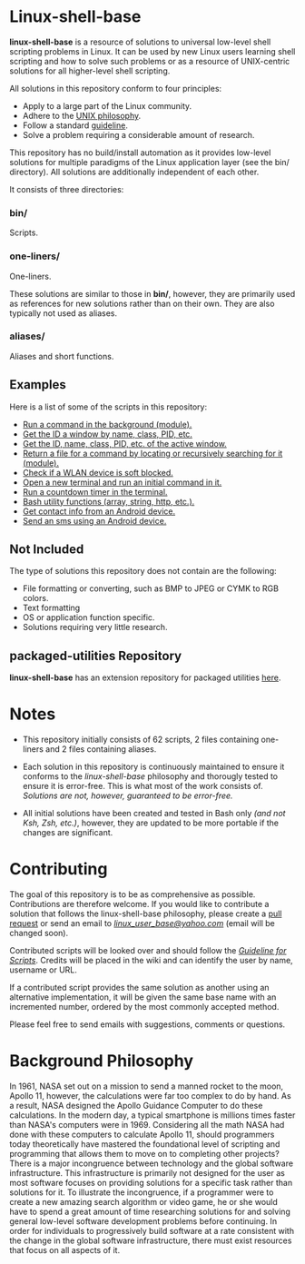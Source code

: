 
# Linux-shell-base

**linux-shell-base** is a resource of solutions to universal low-level shell scripting problems in Linux. It can be used by new Linux users learning shell scripting and how to solve such problems or as a resource of UNIX-centric solutions for all higher-level shell scripting.

All solutions in this repository conform to four principles:

* Apply to a large part of the Linux community.
* Adhere to the [UNIX philosophy][reference-Eric-Raymond-17_Unix_Rules].
* Follow a standard [guideline][wiki-Guideline-for-Scripts].
* Solve a problem requiring a considerable amount of research.

This repository has no build/install automation as it provides low-level solutions for multiple paradigms of the Linux application layer (see the bin/ directory). All solutions are additionally independent of each other.

It consists of three directories:

### bin/

Scripts.

### one-liners/

One-liners.

These solutions are similar to those in **bin/**, however, they are primarily used as references for new solutions rather than on their own. They are also typically not used as aliases.

### aliases/

Aliases and short functions.

## Examples

Here is a list of some of the scripts in this repository:

* [Run a command in the background (module).][main-modules#shell]
* [Get the ID a window by name, class, PID, etc.][main-info-command-single#x11]
* [Get the ID, name, class, PID, etc. of the active window.][main-info-command-single#x11]
* [Return a file for a command by locating or recursively searching for it (module).][modules#file]
* [Check if a WLAN device is soft blocked.][main-info-command-single#hardware]
* [Open a new terminal and run an initial command in it.][utilities#general]
* [Run a countdown timer in the terminal.][utilities#miscellaneous]
* [Bash utility functions (array, string, http, etc.).][bash_utilities#bash_utilities]
* [Get contact info from an Android device.][android#android]
* [Send an sms using an Android device.][android#android]

## Not Included

The type of solutions this repository does not contain are the following:

* File formatting or converting, such as BMP to JPEG or CYMK to RGB colors.
* Text formatting
* OS or application function specific.
* Solutions requiring very little research.

## packaged-utilities Repository

**linux-shell-base** has an extension repository for packaged utilities [here][packaged-utilities].

# Notes

* This repository initially consists of 62 scripts, 2 files containing one-liners and 2 files containing aliases.

* Each solution in this repository is continuously maintained to ensure it conforms to the *linux-shell-base* philosophy and thorougly tested to ensure it is error-free. This is what most of the work consists of. *Solutions are not, however, guaranteed to be error-free.*

* All initial solutions have been created and tested in Bash only *(and not Ksh, Zsh, etc.)*, however, they are updated to be more portable if the changes are significant.

# Contributing

The goal of this repository is to be as comprehensive as possible. Contributions are therefore welcome. If you would like to contribute a solution that follows the linux-shell-base philosophy, please create a [pull request](https://gist.github.com/Chaser324/ce0505fbed06b947d962) or send an email to *linux_user_base@yahoo.com* (email will be changed soon).

Contributed scripts will be looked over and should follow the [*Guideline for Scripts*][wiki-Guideline-for-Scripts]. Credits will be placed in the wiki and can identify the user by name, username or URL.

If a contributed script provides the same solution as another using an alternative implementation, it will be given the same base name with an incremented number, ordered by the most commonly accepted method.

Please feel free to send emails with suggestions, comments or questions.

# Background Philosophy

In 1961, NASA set out on a mission to send a manned rocket to the moon, Apollo 11, however, the calculations were far too complex to do by hand. As a result, NASA designed the Apollo Guidance Computer to do these calculations. In the modern day, a typical smartphone is millions times faster than NASA's computers were in 1969. Considering all the math NASA had done with these computers to calculate Apollo 11, should programmers today theoretically have mastered the foundational level of scripting and programming that allows them to move on to completing other projects? There is a major incongruence between technology and the global software infrastructure. This infrastructure is primarily not designed for the user as most software focuses on providing solutions for a specific task rather than solutions for it. To illustrate the incongruence, if a programmer were to create a new amazing search algorithm or video game, he or she would have to spend a great amount of time researching solutions for and solving general low-level software development problems before continuing. In order for individuals to progressively build software at a rate consistent with the change in the global software infrastructure, there must exist resources that focus on all aspects of it.



[packaged-utilities]: https://github.com/linux-shell-base/packaged-utilities
[main-info-command-single#x11]: https://github.com/linux-shell-base/linux-shell-base/tree/master/bin/main-info-command-single#x11
[main-modules#shell]: https://github.com/linux-shell-base/linux-shell-base/tree/master/bin/main-modules#shell
[modules#file]: https://github.com/linux-shell-base/linux-shell-base/tree/master/bin/modules#file
[main-info-command-single#hardware]: https://github.com/linux-shell-base/linux-shell-base/tree/master/bin/main-info-command-single#hardware
[utilities#general]: https://github.com/linux-shell-base/linux-shell-base/tree/master/bin/utilities#general
[utilities#miscellaneous]: https://github.com/linux-shell-base/linux-shell-base/tree/master/bin/utilities#miscellaneous
[bash_utilities#bash_utilities]: https://github.com/linux-shell-base/linux-shell-base/tree/master/bin/bash_utilities#bash_utilities
[android#android]: https://github.com/linux-shell-base/linux-shell-base/tree/master/bin/android#android

[wiki-Guideline-for-Scripts]: https://github.com/linux-shell-base/linux-shell-base/wiki/Guideline-for-Scripts

[reference-Eric-Raymond-17_Unix_Rules]: https://en.wikipedia.org/wiki/Unix_philosophy#Eric_Raymond.E2.80.99s_17_Unix_Rules
